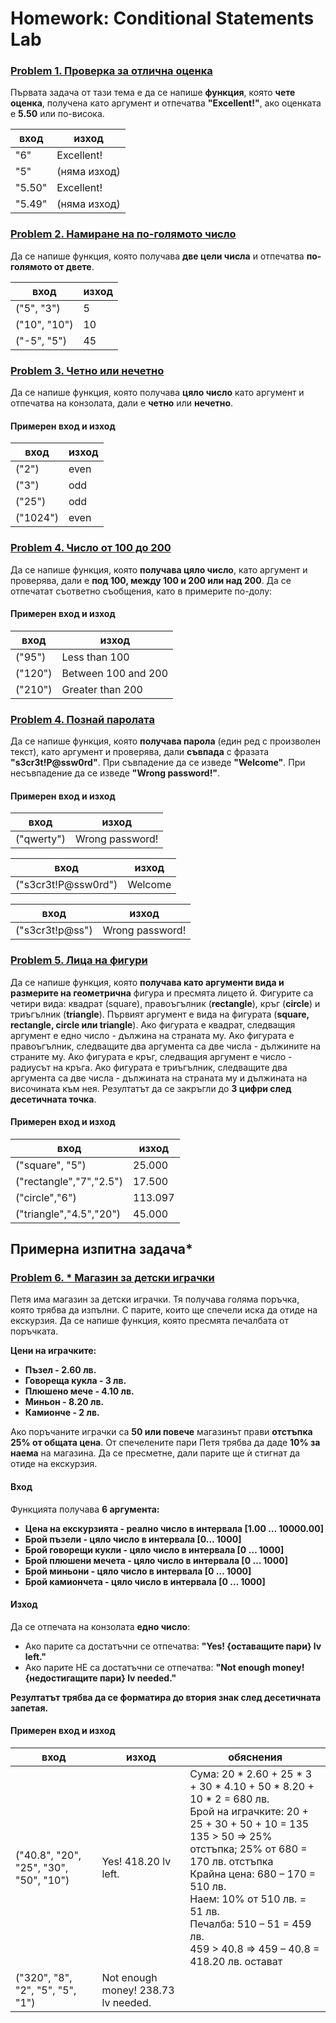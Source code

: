 Homework: Conditional Statements Lab
========

### [Problem 1. Проверка за отлична оценка](https://github.com/dgrigorov/ProgrammingBasicsWithJavaScript-SoftUni/blob/main/03.Conditional-Statements-Lab/01.%20excellent-result.js)
Първата задача от тази тема е да се напише <b>функция</b>, която <b>чете оценка</b>, получена като аргумент и отпечатва <b>"Excellent!"</b>, ако оценката е <b>5.50</b> или по-висока.

|  вход   | изход     |
|---------|-----------|
| "6"     | Excellent!|
| "5" | (няма изход)  |
| "5.50"  | Excellent!|
| "5.49"  |(няма изход)|


### [Problem 2. Намиране на по-голямото число](https://github.com/dgrigorov/ProgrammingBasicsWithJavaScript-SoftUni/blob/main/03.Conditional-Statements-Lab/02.%20greater-number.js)
Да се напише функция, която получава <b>две цели числа</b> и отпечатва <b>по-голямото от двете</b>.


|  вход   | изход     |
|---------|-----------|
| ("5", "3")  | 5 |
| ("10", "10") | 10 |
| ("-5", "5")| 45 |


### [Problem 3. Четно или нечетно](https://github.com/dgrigorov/ProgrammingBasicsWithJavaScript-SoftUni/blob/main/03.Conditional-Statements-Lab/03.%20even-or-odd.js)
Да се напише  функция, която получава <b>цяло число</b>  като аргумент и отпечатва на конзолата, дали е <b>четно</b> или <b>нечетно</b>. 

#### Примерен вход и изход

|  вход   | изход     |
|---------|-----------|
| ("2") | even |
| ("3") | odd  |
| ("25") | odd  |
|("1024")| even |

### [Problem 4. Число от 100 до 200](https://github.com/dgrigorov/ProgrammingBasicsWithJavaScript-SoftUni/blob/main/03.Conditional-Statements-Lab/04.number-100-200.js)
Да се напише функция, която <b>получава цяло число</b>,  като аргумент и проверява, дали е <b>под 100, между 100 и 200 или над 200</b>. Да се отпечатат съответно съобщения, като в примерите по-долу:

#### Примерен вход и изход

|  вход   | изход     |
|---------|-----------|
| ("95") | Less than 100 |
| ("120") | Between 100 and 200  |
| ("210") | Greater than 200  |


### [Problem 4. Познай паролата](https://github.com/dgrigorov/ProgrammingBasicsWithJavaScript-SoftUni/blob/main/03.Conditional-Statements-Lab/05.password-gues.js)
Да се напише функция, която <b>получава парола</b> (един ред с произволен текст), като аргумент и проверява, дали <b>съвпада</b> с фразата <b>"s3cr3t!P@ssw0rd"</b>. При съвпадение да се изведе <b>"Welcome"</b>. При несъвпадение да се изведе <b>"Wrong password!"</b>.

#### Примерен вход и изход

|  вход   | изход     |
|---------|-----------|
| ("qwerty") | Wrong password! |

|  вход   | изход     |
|---------|-----------|
| ("s3cr3t!P@ssw0rd") | Welcome  |

|  вход   | изход     |
|---------|-----------|
| ("s3cr3t!p@ss") | Wrong password!  |

### [Problem 5. Лица на фигури](https://github.com/dgrigorov/ProgrammingBasicsWithJavaScript-SoftUni/blob/main/03.Conditional-Statements-Lab/05.password-gues.js)
Да се напише функция,  която <b>получава като аргументи вида и размерите на геометрична</b> фигура и пресмята лицето й. Фигурите са четири вида: квадрат (square), правоъгълник (<b>rectangle</b>), кръг (<b>circle</b>) и триъгълник (<b>triangle</b>). Първият аргумент е вида на фигурата (<b>square, rectangle, circle или triangle</b>). Ако фигурата е квадрат, следващия аргумент е едно число - дължина на страната му. Ако фигурата е правоъгълник, следващите два аргумента са две числа - дължините на страните му. Ако фигурата е кръг, следващия аргумент е число - радиусът на кръга. Ако фигурата е триъгълник, следващите два аргумента са две числа - дължината на страната му и дължината на височината към нея. Резултатът да се закръгли до <b>3 цифри след десетичната точка</b>. 

#### Примерен вход и изход
|  вход   | изход     |
|---------|-----------|
| ("square", "5") | 25.000 | 
| ("rectangle","7","2.5") | 17.500 |
| ("circle","6") | 113.097 | 
| ("triangle","4.5","20") | 45.000 | 

## Примерна изпитна задача* 

### [Problem 6. * Магазин за детски играчки](https://github.com/dgrigorov/ProgrammingBasicsWithJavaScript-SoftUni/blob/main/03.Conditional-Statements-Lab/06.area-of-figures.js)
Петя има магазин за детски играчки. Тя получава голяма поръчка, която трябва да изпълни. С парите, които ще спечели иска да отиде на екскурзия. Да се напише функция, която пресмята печалбата от поръчката.

<b>Цени на играчките:</b>
* <b>Пъзел - 2.60 лв.</b>
* <b>Говореща кукла - 3 лв.</b>
* <b>Плюшено мече - 4.10 лв.</b>
* <b>Миньон - 8.20 лв.</b>
* <b>Камионче - 2 лв.</b>

Ако поръчаните играчки са <b>50 или повече</b> магазинът прави <b>отстъпка 25% от общата цена</b>. От спечелените пари Петя трябва да даде <b>10% за наема</b> на магазина. Да се пресметне,  дали парите ще ѝ стигнат да отиде на екскурзия.</b>

#### Вход
Функцията получава <b>6 аргумента:</b>
* <b>Цена на екскурзията - реално число в интервала [1.00 … 10000.00]</b>
* <b>Брой пъзели - цяло число в интервала [0… 1000]</b>
* <b>Брой говорещи кукли - цяло число в интервала [0 … 1000]</b>
* <b>Брой плюшени мечета - цяло число в интервала [0 … 1000]</b>
* <b>Брой миньони - цяло число в интервала [0 … 1000]</b>
* <b>Брой камиончета - цяло число в интервала [0 … 1000]</b>


#### Изход
Да се отпечата на конзолата <b>едно число</b>:
* Ако парите са достатъчни се отпечатва: <b>"Yes! {оставащите пари} lv left."</b>
* Ако парите НЕ са достатъчни се отпечатва: <b>"Not enough money! {недостигащите пари} lv needed."</b>

<b>Резултатът трябва да се форматира до втория знак след десетичната запетая.</b>

#### Примерен вход и изход

|  вход   | изход     | обяснения |
|---------|-----------|---------------|
| ("40.8", "20", "25", "30", "50", "10") | Yes! 418.20 lv left. | Сума: 20 * 2.60 + 25 * 3 + 30 * 4.10 + 50 * 8.20 + 10 * 2 = 680 лв.<br />Брой на играчките: 20 + 25 + 30 + 50 + 10 = 135<br />135 > 50 => 25% отстъпка; 25% от 680 = 170 лв. отстъпка<br />Крайна цена: 680 – 170 = 510 лв.<br />Наем: 10% от 510 лв. = 51 лв.<br />Печалба: 510 – 51 = 459 лв. <br />459 > 40.8 => 459 – 40.8 = 418.20 лв. остават |
| ("320", "8", "2", "5", "5", "1") | Not enough money! 238.73 lv needed. |      |
